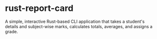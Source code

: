 # rust-report-card
A simple, interactive Rust-based CLI application that takes a student's details and subject-wise marks, calculates totals, averages, and assigns a grade.
